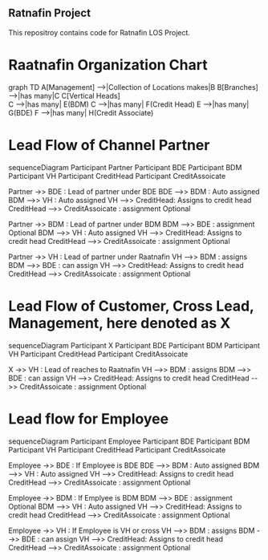 ## Ratnafin Project

This repositroy contains code for Ratnafin LOS Project.

# Raatnafin Organization Chart

graph TD
A[Management] -->|Collection of Locations makes|B
B[Branches] -->|has many|C
C[Vertical Heads]  
 C -->|has many| E(BDM)
C -->|has many| F(Credit Head)
E -->|has many| G(BDE)
F -->|has many| H(Credit Associate)

# Lead Flow of Channel Partner

sequenceDiagram
Participant Partner
Participant BDE
Participant BDM
Participant VH
Participant CreditHead
Participant CreditAssoicate

Partner ->> BDE : Lead of partner under BDE
BDE -->> BDM : Auto assigned
BDM -->> VH : Auto assigned
VH -->> CreditHead: Assigns to credit head
CreditHead -->> CreditAssoicate : assignment Optional

Partner ->> BDM : Lead of partner under BDM
BDM -->> BDE : assignment Optional
BDM -->> VH : Auto assigned
VH -->> CreditHead: Assigns to credit head
CreditHead -->> CreditAssoicate : assignment Optional

Partner ->> VH : Lead of partner under Raatnafin
VH -->> BDM : assigns
BDM -->> BDE : can assign
VH -->> CreditHead: Assigns to credit head
CreditHead -->> CreditAssoicate : assignment Optional

# Lead Flow of Customer, Cross Lead, Management, here denoted as X

sequenceDiagram
Participant X
Participant BDE
Participant BDM
Participant VH
Participant CreditHead
Participant CreditAssoicate

X ->> VH : Lead of reaches to Raatnafin
VH -->> BDM : assigns
BDM -->> BDE : can assign
VH -->> CreditHead: Assigns to credit head
CreditHead -->> CreditAssoicate : assignment Optional

# Lead flow for Employee

sequenceDiagram
Participant Employee
Participant BDE
Participant BDM
Participant VH
Participant CreditHead
Participant CreditAssoicate

Employee ->> BDE : If Employee is BDE
BDE -->> BDM : Auto assigned
BDM -->> VH : Auto assigned
VH -->> CreditHead: Assigns to credit head
CreditHead -->> CreditAssoicate : assignment Optional

Employee ->> BDM : If Emplyee is BDM
BDM -->> BDE : assignment Optional
BDM -->> VH : Auto assigned
VH -->> CreditHead: Assigns to credit head
CreditHead -->> CreditAssoicate : assignment Optional

Employee ->> VH : If Employee is VH or cross
VH -->> BDM : assigns
BDM -->> BDE : can assign
VH -->> CreditHead: Assigns to credit head
CreditHead -->> CreditAssoicate : assignment Optional
